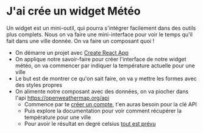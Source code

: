 # J'ai crée un widget Météo

Un widget est un mini-outil, qui pourra s'intégrer facilement dans des outils plus complets. Nous on va faire une mini-interface pour voir le temps qu'il fait dans une ville donnée. On va faire un composant quoi !

- On démarre un projet avec [Create React App](https://create-react-app.dev/docs/getting-started/)
- On applique notre savoir-faire pour créer l'interface de notre widget météo, on va commencer par indiquer la température actuelle pour une ville
- Le but est de montrer ce qu'on sait faire, on va y mettre les formes avec des styles propres
- On alimente notre composant avec des données, on va piocher dans l'api https://openweathermap.org/api
  - Commence par te [créer un compte](https://home.openweathermap.org/users/sign_up), t'en auras besoin pour la clé API
  - Puis explore la documentation pour voir comment récupérer la température pour une ville
  - Pour avoir le résultat en degré celsius [tout est prévu](https://openweathermap.org/current#data)
